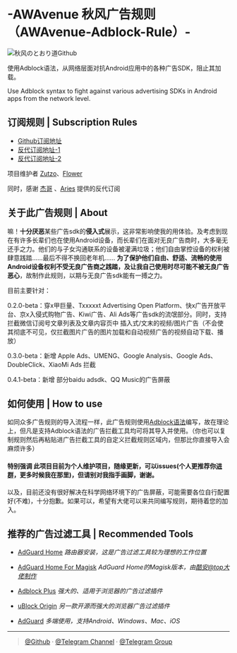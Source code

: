 # -AWAvenue 秋风广告规则（AWAvenue-Adblock-Rule）-

![秋风のとおり道Github](https://user-images.githubusercontent.com/121682528/222716105-d5582f28-7139-4f58-8ee4-e2cb8b1fde31.png)

使用Adblock语法，从网络层面对抗Android应用中的各种广告SDK，阻止其加载。

Use Adblock syntax to fight against various advertising SDKs in Android apps from the network level.

## 订阅规则 | Subscription Rules

- [Github订阅地址](https://raw.githubusercontent.com/TG-Twilight/AWAvenue-Adblock-Rule/main/AWAvenue-Adblock-Rule.txt)
- [反代订阅地址-1](https://ghproxy.net/https://raw.githubusercontent.com/TG-Twilight/AWAvenue-Adblock-Rule/main/AWAvenue-Adblock-Rule.txt)
- [反代订阅地址-2](https://ghproxy.com/https://raw.githubusercontent.com/TG-Twilight/AWAvenue-Adblock-Rule/main/AWAvenue-Adblock-Rule.txt)

项目维护者 [Zutzo](https://github.com/zutzo)、[Flower](https://t.me/Reese_Rikkati)

同时，感谢 [杰哥](https://t.me/JessTeesdale) 、[Aries](https://t.me/NoAries) 提供的反代订阅

## 关于此广告规则 | About
嘛！**十分厌恶**某些广告sdk的**侵入式**展示，这非常影响使我的用体验。及考虑到现在有许多长辈们也在使用Android设备，而长辈们在面对无良广告商时，大多毫无还手之力。他们的与子女沟通联系的设备被灌满垃圾；他们自由掌控设备的权利被肆意践踏……最后不得不换回老年机……
**为了保护他们自由、舒适、流畅的使用Android设备权利不受无良广告商之践踏，及让我自己使用时尽可能不被无良广告恶心**，故制作此规则，以期与无良广告sdk能有一搏之力。

目前主要针对：

0.2.0-beta：穿x甲巨量、Txxxxxt Advertising Open Platform、快x广告开放平台、京x入侵式购物广告、Kiwi广告、Ali Ads等广告sdk的流氓部分。同时，支持拦截微信订阅号文章列表及文章内容页中 插入式/文末的视频/图片广告（不会使其彻底不可见，仅拦截图片广告的图片加载和自动视频广告的视频自动下载、播放）

0.3.0-beta：新增 Apple Ads、UMENG、Google Analysis、Google Ads、DoubleClick、XiaoMi Ads 拦截

0.4.1-beta：新增 部分baidu adsdk、QQ Music的广告屏蔽

## 如何使用 | How to use
如同众多广告规则的导入流程一样，此广告规则使用[Adblock语法](https://help.adblockplus.org/hc/en-us/articles/360062733293)编写，故在理论上，但凡是支持Adblock语法的广告拦截工具均可将其导入并使用。（你也可以复制规则然后再粘贴进广告拦截工具的自定义拦截规则区域内，但那比你直接导入会麻烦许多）

#### 特别强调 此项目目前为个人维护项目，随缘更新，可以issues(个人更推荐你[进群](https://t.me/AWAvenueCheat)，更多时候我在那里)，但请别对我指手画脚，谢谢。
以及，目前还没有很好解决在科学网络环境下的广告屏蔽，可能需要各位自行配置好(不难)，十分抱歉。如果可以，希望有大佬可以来共同编写规则，期待着您的加入。

## 推荐的广告过滤工具 | Recommended Tools
- [AdGuard Home](https://github.com/AdguardTeam/AdGuardHome)    *路由器安装，这是广告过滤工具较为理想的工作位置*

- [AdGuard Home For Magisk](https://t.me/AWAvenue/357)   *AdGuard Home的Magisk版本，由[酷安@top大佬制作](https://www.coolapk.com/u/1373784)*

- [Adblock Plus](https://adblockplus.org/)    *强大的、适用于浏览器的广告过滤插件*

- [uBlock Origin](https://ublockorigin.com/)    *另一款开源而强大的浏览器广告过滤插件*

- [AdGuard](https://adguard.com/)    *多端使用，支持Android、Windows、Mac、iOS*


---

> [@Github](https://github.com/TG-Twilight/AWAvenue-Adblock-Rule) · [@Telegram Channel](https://t.me/AWAvenue) · [@Telegram Group](https://t.me/AWAvenueCheat)
